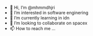 - 👋 Hi, I’m @mhmmdhjri
- 👀 I’m interested in software enginering
- 🌱 I’m currently learning in idn
- 💞️ I’m looking to collaborate on spacex
- 📫 How to reach me ...

<!---
mhmmdhjri/mhmmdhjri is a ✨ special ✨ repository because its `README.md` (this file) appears on your GitHub profile.
You can click the Preview link to take a look at your changes.
--->
